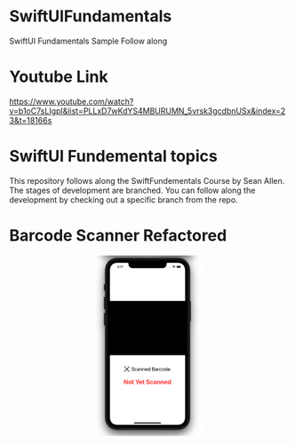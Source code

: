 # SwiftUIFundamentals
SwiftUI Fundamentals Sample Follow along

# Youtube Link
https://www.youtube.com/watch?v=b1oC7sLIgpI&list=PLLxD7wKdYS4MBURUMN_5vrsk3gcdbnUSx&index=23&t=18166s

# SwiftUI Fundemental topics

This repository follows along the SwiftFundementals Course by Sean Allen. The stages of development are branched.  You can follow along the development by checking out a specific branch from the repo.

# Barcode Scanner Refactored

<!--  
![Alt text](/screens/gridScreen.png) ![Alt text](/screens/detailScreen.png) 
![Alt text](/screens/safariUikitView.png)
-->

<p align="center">
  <img src="/screens/7_BarcodeScanner.png" alt="Barcode Scanner" width="200"> 
</p>